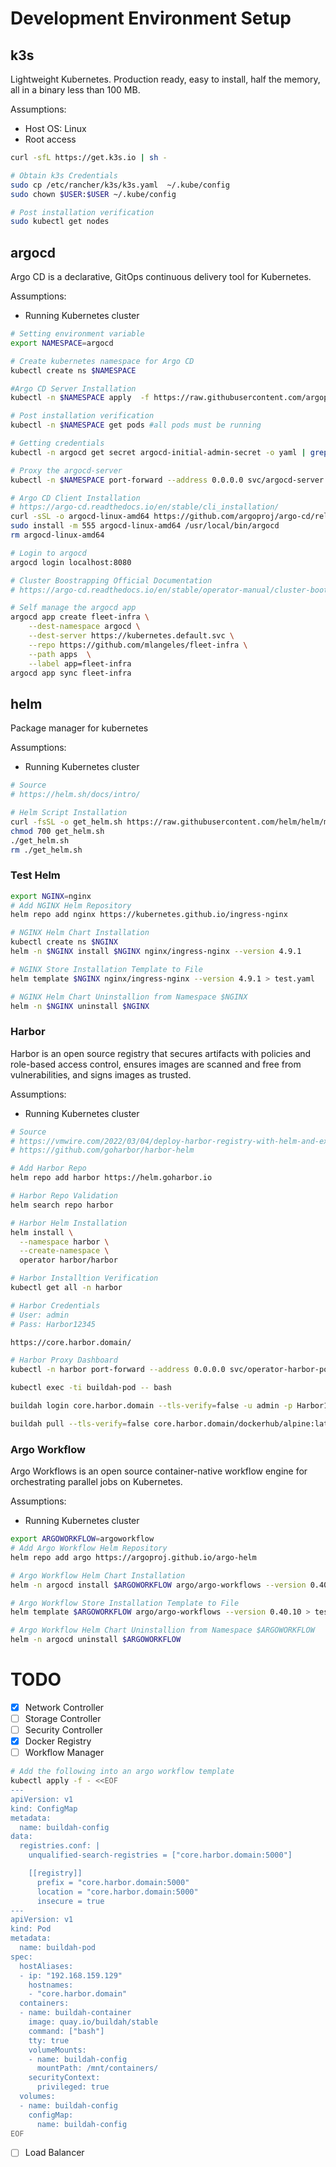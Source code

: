 # Development Environment Setup
## k3s

Lightweight Kubernetes. Production ready, easy to install, half the memory, all in a binary less than 100 MB.

Assumptions:
- Host OS: Linux
- Root access

```bash
curl -sfL https://get.k3s.io | sh -

# Obtain k3s Credentials
sudo cp /etc/rancher/k3s/k3s.yaml  ~/.kube/config
sudo chown $USER:$USER ~/.kube/config

# Post installation verification
sudo kubectl get nodes 
```
## argocd

Argo CD is a declarative, GitOps continuous delivery tool for Kubernetes.

Assumptions:
- Running Kubernetes cluster

```bash
# Setting environment variable
export NAMESPACE=argocd

# Create kubernetes namespace for Argo CD
kubectl create ns $NAMESPACE

#Argo CD Server Installation
kubectl -n $NAMESPACE apply  -f https://raw.githubusercontent.com/argoproj/argo-cd/master/manifests/install.yaml

# Post installation verification
kubectl -n $NAMESPACE get pods #all pods must be running

# Getting credentials
kubectl -n argocd get secret argocd-initial-admin-secret -o yaml | grep -o 'password: .*' | sed -e s"/password\: //g" | base64 -d

# Proxy the argocd-server
kubectl -n $NAMESPACE port-forward --address 0.0.0.0 svc/argocd-server 8080:443

# Argo CD Client Installation
# https://argo-cd.readthedocs.io/en/stable/cli_installation/
curl -sSL -o argocd-linux-amd64 https://github.com/argoproj/argo-cd/releases/latest/download/argocd-linux-amd64
sudo install -m 555 argocd-linux-amd64 /usr/local/bin/argocd
rm argocd-linux-amd64

# Login to argocd
argocd login localhost:8080

# Cluster Boostrapping Official Documentation
# https://argo-cd.readthedocs.io/en/stable/operator-manual/cluster-bootstrapping/

# Self manage the argocd app
argocd app create fleet-infra \
    --dest-namespace argocd \
    --dest-server https://kubernetes.default.svc \
    --repo https://github.com/mlangeles/fleet-infra \
    --path apps  \
    --label app=fleet-infra
argocd app sync fleet-infra
```

## helm

Package manager for kubernetes

Assumptions:
- Running Kubernetes cluster

```bash
# Source 
# https://helm.sh/docs/intro/

# Helm Script Installation
curl -fsSL -o get_helm.sh https://raw.githubusercontent.com/helm/helm/main/scripts/get-helm-3
chmod 700 get_helm.sh
./get_helm.sh
rm ./get_helm.sh
```

### Test Helm
```bash
export NGINX=nginx
# Add NGINX Helm Repository
helm repo add nginx https://kubernetes.github.io/ingress-nginx

# NGINX Helm Chart Installation
kubectl create ns $NGINX
helm -n $NGINX install $NGINX nginx/ingress-nginx --version 4.9.1

# NGINX Store Installation Template to File 
helm template $NGINX nginx/ingress-nginx --version 4.9.1 > test.yaml

# NGINX Helm Chart Uninstallion from Namespace $NGINX
helm -n $NGINX uninstall $NGINX
```

### Harbor 

Harbor is an open source registry that secures artifacts with policies and role-based access control, ensures images are scanned and free from vulnerabilities, and signs images as trusted. 

Assumptions:
- Running Kubernetes cluster

```bash
# Source
# https://vmwire.com/2022/03/04/deploy-harbor-registry-with-helm-and-expose-with-ingress/
# https://github.com/goharbor/harbor-helm

# Add Harbor Repo
helm repo add harbor https://helm.goharbor.io

# Harbor Repo Validation
helm search repo harbor

# Harbor Helm Installation
helm install \
  --namespace harbor \
  --create-namespace \
  operator harbor/harbor

# Harbor Installtion Verification
kubectl get all -n harbor

# Harbor Credentials
# User: admin
# Pass: Harbor12345

https://core.harbor.domain/

# Harbor Proxy Dashboard
kubectl -n harbor port-forward --address 0.0.0.0 svc/operator-harbor-portal 31080:80

kubectl exec -ti buildah-pod -- bash

buildah login core.harbor.domain --tls-verify=false -u admin -p Harbor12345

buildah pull --tls-verify=false core.harbor.domain/dockerhub/alpine:latest
```

### Argo Workflow

Argo Workflows is an open source container-native workflow engine for orchestrating parallel jobs on Kubernetes.

Assumptions:
- Running Kubernetes cluster

```bash
export ARGOWORKFLOW=argoworkflow
# Add Argo Workflow Helm Repository
helm repo add argo https://argoproj.github.io/argo-helm

# Argo Workflow Helm Chart Installation
helm -n argocd install $ARGOWORKFLOW argo/argo-workflows --version 0.40.10

# Argo Workflow Store Installation Template to File 
helm template $ARGOWORKFLOW argo/argo-workflows --version 0.40.10 > test.yaml

# Argo Workflow Helm Chart Uninstallion from Namespace $ARGOWORKFLOW
helm -n argocd uninstall $ARGOWORKFLOW
```



# TODO
- [x] Network Controller 
- [ ] Storage Controller
- [ ] Security Controller
- [x] Docker Registry
- [ ] Workflow Manager
```bash
# Add the following into an argo workflow template
kubectl apply -f - <<EOF
---
apiVersion: v1
kind: ConfigMap
metadata:
  name: buildah-config
data:
  registries.conf: |
    unqualified-search-registries = ["core.harbor.domain:5000"]

    [[registry]]
      prefix = "core.harbor.domain:5000"
      location = "core.harbor.domain:5000"
      insecure = true
---
apiVersion: v1
kind: Pod
metadata:
  name: buildah-pod
spec:
  hostAliases:
  - ip: "192.168.159.129"
    hostnames:
    - "core.harbor.domain"
  containers:
  - name: buildah-container
    image: quay.io/buildah/stable
    command: ["bash"]
    tty: true
    volumeMounts:
    - name: buildah-config
      mountPath: /mnt/containers/
    securityContext:
      privileged: true
  volumes:
  - name: buildah-config
    configMap:
      name: buildah-config
EOF

```
- [ ] Load Balancer
